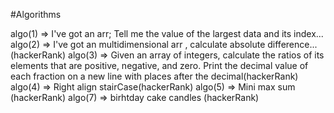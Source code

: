#Algorithms

algo(1) => I've got an arr; Tell me the value of the largest data and its index...
algo(2) => I've got an multidimensional arr , calculate absolute difference...(hackerRank)
algo(3) => Given an array of integers, calculate the ratios of its elements that are positive, negative, and zero. Print the decimal value of each fraction on a new line with                places after the decimal(hackerRank)
algo(4) => Right align stairCase(hackerRank)
algo(5) => Mini max sum (hackerRank)
algo(7) => birhtday cake candles (hackerRank)
